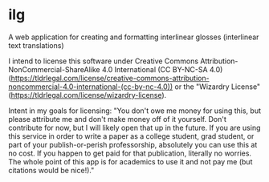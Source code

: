 # ilg
A web application for creating and formatting interlinear glosses (interlinear text translations)


I intend to license this software under Creative Commons Attribution-NonCommercial-ShareAlike 4.0 International (CC BY-NC-SA 4.0) (https://tldrlegal.com/license/creative-commons-attribution-noncommercial-4.0-international-(cc-by-nc-4.0)) or the "Wizardry License" (https://tldrlegal.com/license/wizardry-license).

Intent in my goals for licensing: "You don't owe me money for using this, but please attribute me and don't make money off of it yourself. Don't contribute for now, but I will likely open that up in the future. If you are using this service in order to write a paper as a college student, grad student, or part of your publish-or-perish professorship, absolutely you can use this at no cost. If you happen to get paid for that publication, literally no worries. The whole point of this app is for academics to use it and not pay me (but citations would be nice!)."
